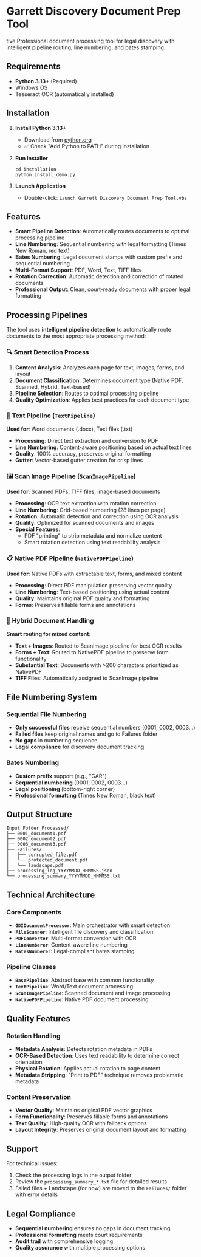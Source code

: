 # Garrett Discovery Document Prep Tool

tive'Professional document processing tool for legal discovery with intelligent pipeline routing, line numbering, and bates stamping.

## Requirements

- **Python 3.13+** (Required)
- Windows OS
- Tesseract OCR (automatically installed)

## Installation

1. **Install Python 3.13+**
   - Download from [python.org](https://python.org)
   - ✅ Check "Add Python to PATH" during installation

2. **Run Installer**
   ```
   cd installation
   python install_demo.py
   ```

3. **Launch Application**
   - Double-click: `Launch Garrett Discovery Document Prep Tool.vbs`

## Features

- **Smart Pipeline Detection**: Automatically routes documents to optimal processing pipeline
- **Line Numbering**: Sequential numbering with legal formatting (Times New Roman, red text)
- **Bates Numbering**: Legal document stamps with custom prefix and sequential numbering
- **Multi-Format Support**: PDF, Word, Text, TIFF files
- **Rotation Correction**: Automatic detection and correction of rotated documents
- **Professional Output**: Clean, court-ready documents with proper legal formatting

## Processing Pipelines

The tool uses **intelligent pipeline detection** to automatically route documents to the most appropriate processing method:

### 🔍 **Smart Detection Process**
1. **Content Analysis**: Analyzes each page for text, images, forms, and layout
2. **Document Classification**: Determines document type (Native PDF, Scanned, Hybrid, Text-based)
3. **Pipeline Selection**: Routes to optimal processing pipeline
4. **Quality Optimization**: Applies best practices for each document type

### 📄 **Text Pipeline** (`TextPipeline`)
**Used for**: Word documents (.docx), Text files (.txt)
- **Processing**: Direct text extraction and conversion to PDF
- **Line Numbering**: Content-aware positioning based on actual text lines
- **Quality**: 100% accuracy, preserves original formatting
- **Gutter**: Vector-based gutter creation for crisp lines

### 🖼️ **Scan Image Pipeline** (`ScanImagePipeline`)
**Used for**: Scanned PDFs, TIFF files, image-based documents
- **Processing**: OCR text extraction with rotation correction
- **Line Numbering**: Grid-based numbering (28 lines per page)
- **Rotation**: Automatic detection and correction using OCR analysis
- **Quality**: Optimized for scanned documents and images
- **Special Features**: 
  - PDF "printing" to strip metadata and normalize content
  - Smart rotation detection using text readability analysis

### 📋 **Native PDF Pipeline** (`NativePDFPipeline`)
**Used for**: Native PDFs with extractable text, forms, and mixed content
- **Processing**: Direct PDF manipulation preserving vector quality
- **Line Numbering**: Text-based positioning using actual content
- **Quality**: Maintains original PDF quality and formatting
- **Forms**: Preserves fillable forms and annotations

### 🔄 **Hybrid Document Handling**
**Smart routing for mixed content**:
- **Text + Images**: Routed to ScanImage pipeline for best OCR results
- **Forms + Text**: Routed to NativePDF pipeline to preserve form functionality
- **Substantial Text**: Documents with >200 characters prioritized as NativePDF
- **TIFF Files**: Automatically assigned to ScanImage pipeline

## File Numbering System

### **Sequential File Numbering**
- **Only successful files** receive sequential numbers (0001, 0002, 0003...)
- **Failed files** keep original names and go to Failures folder
- **No gaps** in numbering sequence
- **Legal compliance** for discovery document tracking

### **Bates Numbering**
- **Custom prefix** support (e.g., "GAR")
- **Sequential numbering** (0001, 0002, 0003...)
- **Legal positioning** (bottom-right corner)
- **Professional formatting** (Times New Roman, black text)

## Output Structure

```
Input_Folder_Processed/
├── 0001_document1.pdf
├── 0002_document2.pdf
├── 0003_document3.pdf
├── Failures/
│   ├── corrupted_file.pdf
│   └── protected_document.pdf
│   └── landscape.pdf
├── processing_log_YYYYMMDD_HHMMSS.json
└── processing_summary_YYYYMMDD_HHMMSS.txt
```

## Technical Architecture

### **Core Components**
- **`GDIDocumentProcessor`**: Main orchestrator with smart detection
- **`FileScanner`**: Intelligent file discovery and classification
- **`PDFConverter`**: Multi-format conversion with OCR
- **`LineNumberer`**: Content-aware line numbering
- **`BatesNumberer`**: Legal-compliant bates stamping

### **Pipeline Classes**
- **`BasePipeline`**: Abstract base with common functionality
- **`TextPipeline`**: Word/Text document processing
- **`ScanImagePipeline`**: Scanned document and image processing
- **`NativePDFPipeline`**: Native PDF document processing

## Quality Features

### **Rotation Handling**
- **Metadata Analysis**: Detects rotation metadata in PDFs
- **OCR-Based Detection**: Uses text readability to determine correct orientation
- **Physical Rotation**: Applies actual rotation to page content
- **Metadata Stripping**: "Print to PDF" technique removes problematic metadata

### **Content Preservation**
- **Vector Quality**: Maintains original PDF vector graphics
- **Form Functionality**: Preserves fillable forms and annotations
- **Text Quality**: High-quality OCR with fallback options
- **Layout Integrity**: Preserves original document layout and formatting

## Support

For technical issues:
1. Check the processing logs in the output folder
2. Review the `processing_summary_*.txt` file for detailed results
3. Failed files + Landscape (for now) are moved to the `Failures/` folder with error details

## Legal Compliance

- **Sequential numbering** ensures no gaps in document tracking
- **Professional formatting** meets court requirements
- **Audit trail** with comprehensive logging
- **Quality assurance** with multiple processing options
